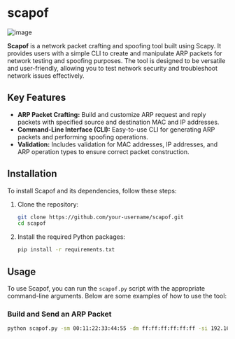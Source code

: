 # scapof

![image](https://github.com/user-attachments/assets/99f62ee9-e4a2-4f25-81b4-178928cde336)

**Scapof** is a network packet crafting and spoofing tool built using Scapy. It provides users with a simple CLI to create and manipulate ARP packets for network testing and spoofing purposes. The tool is designed to be versatile and user-friendly, allowing you to test network security and troubleshoot network issues effectively.

## Key Features

- **ARP Packet Crafting:** Build and customize ARP request and reply packets with specified source and destination MAC and IP addresses.
- **Command-Line Interface (CLI):** Easy-to-use CLI for generating ARP packets and performing spoofing operations.
- **Validation:** Includes validation for MAC addresses, IP addresses, and ARP operation types to ensure correct packet construction.

## Installation

To install Scapof and its dependencies, follow these steps:

1. Clone the repository:

    ```bash
    git clone https://github.com/your-username/scapof.git
    cd scapof
    ```

2. Install the required Python packages:

    ```bash
    pip install -r requirements.txt
    ```

## Usage

To use Scapof, you can run the `scapof.py` script with the appropriate command-line arguments. Below are some examples of how to use the tool:

### Build and Send an ARP Packet

```bash
python scapof.py -sm 00:11:22:33:44:55 -dm ff:ff:ff:ff:ff:ff -si 192.168.1.100 -di 192.168.1.1 --op 2
